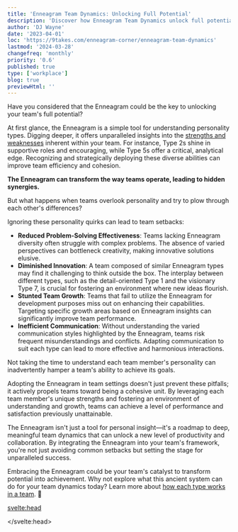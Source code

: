 ```yaml
---
title: 'Enneagram Team Dynamics: Unlocking Full Potential'
description: 'Discover how Enneagram Team Dynamics unlock full potential, enhancing team efficiency, communication, and innovation for unparalleled success'
author: 'DJ Wayne'
date: '2023-04-01'
loc: 'https://9takes.com/enneagram-corner/enneagram-team-dynamics'
lastmod: '2024-03-28'
changefreq: 'monthly'
priority: '0.6'
published: true
type: ['workplace']
blog: true
previewHtml: ''
---
```


<!-- redo

what happens when an enneagram 7 and 8 work on a project?

the project is fast and exciting and they get so far down the road they sometimes have to go back and fix things

what about a project involving a 1 and a 6?
here the project is endlessly debated. Good for legislation or

-->

<p class="firstLetter">Have you considered that the Enneagram could be the key to unlocking your team's full potential?</p>

At first glance, the Enneagram is a simple tool for understanding personality types. Digging deeper, it offers unparalleled insights into the <a href="enneagram-strengths-and-weaknesses" >strengths and weaknesses</a> inherent within your team. For instance, Type 2s shine in supportive roles and encouraging, while Type 5s offer a critical, analytical edge. Recognizing and strategically deploying these diverse abilities can improve team efficiency and cohesion.

**The Enneagram can transform the way teams operate, leading to hidden synergies.**

But what happens when teams overlook personality and try to plow through each other's differences?

Ignoring these personality quirks can lead to team setbacks:

- **Reduced Problem-Solving Effectiveness**: Teams lacking Enneagram diversity often struggle with complex problems. The absence of varied perspectives can bottleneck creativity, making innovative solutions elusive.
- **Diminished Innovation**: A team composed of similar Enneagram types may find it challenging to think outside the box. The interplay between different types, such as the detail-oriented Type 1 and the visionary Type 7, is crucial for fostering an environment where new ideas flourish.
- **Stunted Team Growth**: Teams that fail to utilize the Enneagram for development purposes miss out on enhancing their capabilities. Targeting specific growth areas based on Enneagram insights can significantly improve team performance.
- **Inefficient Communication**: Without understanding the varied communication styles highlighted by the Enneagram, teams risk frequent misunderstandings and conflicts. Adapting communication to suit each type can lead to more effective and harmonious interactions.

Not taking the time to understand each team member's personality can inadvertently hamper a team's ability to achieve its goals.

Adopting the Enneagram in team settings doesn't just prevent these pitfalls; it actively propels teams toward being a cohesive unit. By leveraging each team member's unique strengths and fostering an environment of understanding and growth, teams can achieve a level of performance and satisfaction previously unattainable.

The Enneagram isn't just a tool for personal insight—it's a roadmap to deep, meaningful team dynamics that can unlock a new level of productivity and collaboration. By integrating the Enneagram into your team's framework, you're not just avoiding common setbacks but setting the stage for unparalleled success.

Embracing the Enneagram could be your team's catalyst to transform potential into achievement. Why not explore what this ancient system can do for your team dynamics today? Learn more about <a href="enneagram-types-working-in-teams" >how each type works in a team</a>. 🚀

<svelte:head>

 <script type="application/ld+json">
    {
  "@context": "http://schema.org",
  "@graph": [
    {
      "@type": "Article",
      "creator": {
        "@type": "Person",
        "name": "DJ Wayne",
        "sameAs": ["https://www.instagram.com/djwayne3/", "https://www.youtube.com/@djwayne3", "https://www.linkedin.com/in/davidtwayne/", "https://twitter.com/djwayne3"
        ]
      },
      "author": {
        "@type": "Person",
        "name": "DJ Wayne",
        "sameAs": ["https://www.instagram.com/djwayne3/", "https://www.youtube.com/@djwayne3", "https://www.linkedin.com/in/davidtwayne/", "https://twitter.com/djwayne3"
        ]
      },
      "dateModified": {
        "@type": "Date",
        "@value": "2024-03-28"
      },
      "datePublished": {
        "@type": "Date",
        "@value": "2023-04-01"
      },
      "description": "Discover how Enneagram Team Dynamics unlock full potential, enhancing team efficiency, communication, and innovation for unparalleled success",
      "headline": "Enneagram Team Dynamics: Unlocking Full Potential",
      "mainEntityOfPage": {
        "@id": "https://9takes.com/enneagram-corner/enneagram-team-dynamics",
        "@type": "WebPage"
      },
      "mentions": {
              "@type": "Thing",
              "name": "Enneagram of Personality",
              "description": "The Enneagram of Personality or simply the Enneagram is a model of the human psyche which is principally understood and taught as a typology of nine interconnected personality types. Although the origins and history of ideas associated with the Enneagram of Personality are disputed contemporary approaches are principally derived from the teachings of the Bolivian psycho-spiritual teacher Oscar Ichazo from the 1950s and the Chilean psychiatrist Claudio Naranjo from the 1970s",
              "SameAs": [
                  "https://www.wikidata.org/wiki/Q273047",
                  "http://en.wikipedia.org/wiki/Enneagram_of_Personality"
              ]
      },
      "publisher": {
        "@type": "Organization",
        "sameAs": ["https://www.instagram.com/9takesdotcom/", "https://twitter.com/9takesdotcom"],
        "logo": {
          "@type": "ImageObject",
          "url": "https://9takes.com/brand/darkRubix.png"
        },
        "name": "9takes"
      }
    },
    {
      "@type": "FAQPage",
      "mainEntity": [
        {
          "@type": "Question",
          "acceptedAnswer": {
            "@type": "Answer",
            "text": "The Enneagram can be a powerful tool for improving team dynamics. Theoretically, you can increase productivity by identifying each team member's strengths and weaknesses. A well-rounded team should have a mix of Enneagram types to ensure a variety of perspectives and skillsets."
          },
          "name": "How can the Enneagram improve team dynamics?"
        },
        {
          "@type": "Question",
          "acceptedAnswer": {
            "@type": "Answer",
            "text": "The Enneagram can play a crucial role in improving communication among team members. By understanding different types' communication styles and preferences, team members can better tailor their messages to avoid misunderstandings."
          },
          "name": "How can the Enneagram improve team communication?"
        },
        {
          "@type": "Question",
          "acceptedAnswer": {
            "@type": "Answer",
            "text": "One of the greatest benefits of using the Enneagram in a team setting is its ability to facilitate personal and professional growth. By identifying areas for improvement, team members can create individual development plans and set goals to enhance their performance."
          },
          "name": "How can the Enneagram facilitate personal and professional growth in a team setting?"
        },
        {
          "@type": "Question",
          "acceptedAnswer": {
            "@type": "Answer",
            "text": "The Enneagram can help create a more supportive and empathetic work environment. By understanding the motivations and fears of their colleagues, team members can develop a greater sense of empathy and appreciation for one another."
          },
          "name": "How can the Enneagram create a supportive and empathetic work environment?"
        },
        {
          "@type": "Question",
          "acceptedAnswer": {
            "@type": "Answer",
            "text": "A well-rounded team should have a mix of Enneagram types to ensure a variety of perspectives and skillsets. By considering the Enneagram types of potential team members, managers can build balanced, diverse teams that can tackle complex challenges more effectively."
          },
          "name": "How can the Enneagram contribute to building balanced and diverse teams?"
        }
      ]
    }
  ]
}
</script>

</svelte:head>

<style lang="scss">
</style>
